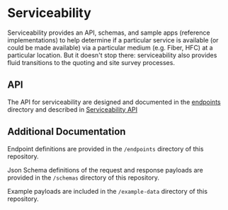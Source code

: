 # Serviceability

Serviceability provides an API, schemas, and sample apps (reference implementations) to help determine if a particular service is available (or could be made available) via a particular medium (e.g. Fiber, HFC) at a particular location. But it doesn't stop there: serviceability also provides fluid transitions to the quoting and site survey processes.

## API

The API for serviceability are designed and documented in the [endpoints](../endpoints) directory and described in [Serviceability API](serviceability-api.md)

## Additional Documentation

Endpoint definitions are provided in the `/endpoints` directory of this repository.

Json Schema definitions of the request and response payloads are provided in the `/schemas` directory of this repository.

Example payloads are included in the `/example-data` directory of this repository.
